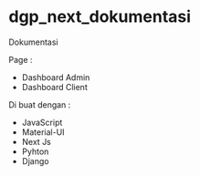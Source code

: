 # dgp_next_dokumentasi
Dokumentasi

Page : 
- Dashboard Admin
- Dashboard Client

Di buat dengan :
- JavaScript
- Material-UI
- Next Js
- Pyhton
- Django
